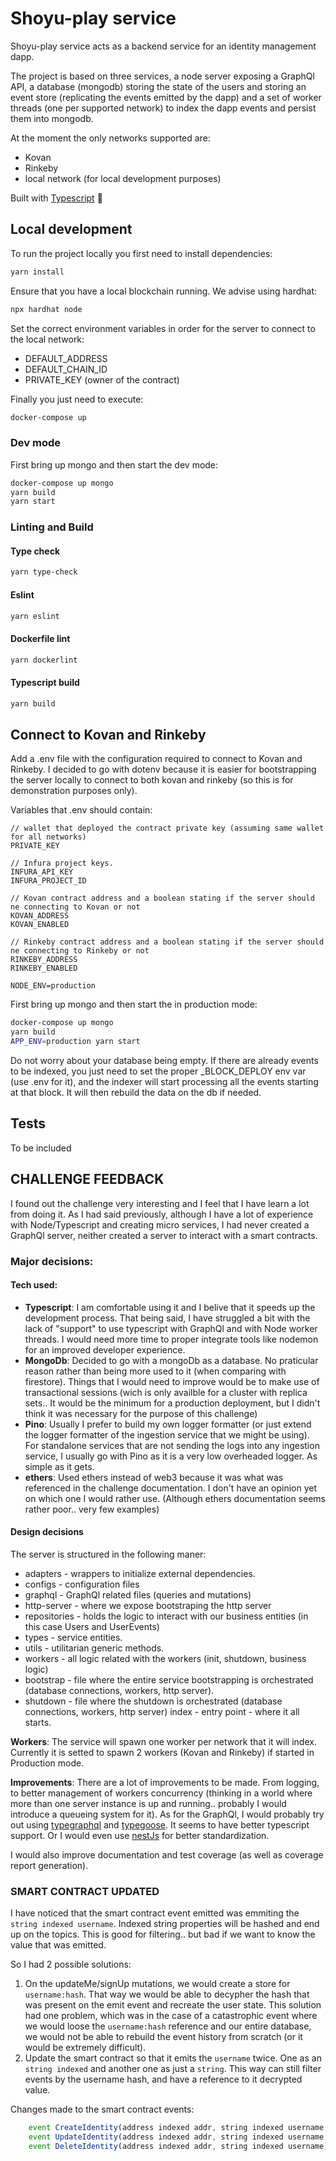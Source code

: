 # Shoyu-play service
Shoyu-play service acts as a backend service for an identity management dapp.

The project is based on three services, a node server exposing a GraphQl  API, a database (mongodb) storing the state of the users and storing an event store (replicating the events emitted by the dapp) and a set of worker threads (one per supported network) to index the dapp events and persist them into mongodb.

At the moment the only networks supported are:
 * Kovan
 * Rinkeby
 * local network (for local development purposes)

Built with [Typescript](https://www.typescriptlang.org/docs/) :blue_heart:

## Local development
To run the project locally you first need to install dependencies:

```bash
yarn install
```

Ensure that you have a local blockchain running. We advise using hardhat:

```bash
npx hardhat node
```

Set the correct environment variables in order for the server to connect to the local network:
* DEFAULT_ADDRESS
* DEFAULT_CHAIN_ID
* PRIVATE_KEY (owner of the contract)

Finally you just need to execute:

```bash
docker-compose up
```

### Dev mode

First bring up mongo and then start the dev mode:

```bash
docker-compose up mongo
yarn build
yarn start
```

### Linting and Build

#### Type check
```bash
yarn type-check
```
#### Eslint
```bash
yarn eslint
```
#### Dockerfile lint
```bash
yarn dockerlint
```

#### Typescript build
```bash
yarn build
```

## Connect to Kovan and Rinkeby
Add a .env file with the configuration required to connect to Kovan and Rinkeby. I decided to go with dotenv because it is easier for bootstrapping the server locally to connect to both kovan and rinkeby (so this is for demonstration purposes only).

Variables that .env should contain:
```
// wallet that deployed the contract private key (assuming same wallet for all networks)
PRIVATE_KEY

// Infura project keys.
INFURA_API_KEY
INFURA_PROJECT_ID

// Kovan contract address and a boolean stating if the server should ne connecting to Kovan or not
KOVAN_ADDRESS
KOVAN_ENABLED

// Rinkeby contract address and a boolean stating if the server should ne connecting to Rinkeby or not
RINKEBY_ADDRESS
RINKEBY_ENABLED

NODE_ENV=production
```

First bring up mongo and then start the in production mode:

```bash
docker-compose up mongo
yarn build
APP_ENV=production yarn start
```

Do not worry about your database being empty. If there are already events to be indexed, you just need to set the proper <NETWORK>_BLOCK_DEPLOY env var (use .env for it), and the indexer will start processing all the events starting at that block. It will then rebuild the data on the db if needed.

## Tests
To be included

## CHALLENGE FEEDBACK
I found out the challenge very interesting and I feel that I have learn a lot from doing it. As I had said previously, although I have a lot of experience with Node/Typescript and creating micro services, I had never created a GraphQl server, neither created a server to interact with a smart contracts.

### Major decisions:
#### Tech used:
* **Typescript**: I am comfortable using it and I belive that it speeds up the development process. That being said, I have struggled a bit with the lack of "support" to use typescript with GraphQl and with Node worker threads. I would need more time to proper integrate tools like nodemon for an improved developer experience.
* **MongoDb**: Decided to go with a mongoDb as a database. No praticular reason rather than being more used to it (when comparing with firestore). Things that I would need to improve would be to make use of transactional sessions (wich is only availble for a cluster with replica sets.. It would be the minimum for a production deployment, but I didn't think it was necessary for the purpose of this challenge)
* **Pino**: Usually I prefer to build my own logger formatter (or just extend the logger formatter of the ingestion service that we might be using). For standalone services that are not sending the logs into any ingestion service, I usually go with Pino as it is a very low overheaded logger. As simple as it gets.
* **ethers**: Used ethers instead of web3 because it was what was referenced in the challenge documentation. I don't have an opinion yet on which one I would rather use. (Although ethers documentation seems rather poor.. very few examples)

#### Design decisions
The server is structured in the following maner:
* adapters - wrappers to initialize external dependencies.
* configs - configuration files
* graphql - GraphQl related files (queries and mutations)
* http-server - where we expose bootstraping the http server
* repositories - holds the logic to interact with our business entities (in this case Users and UserEvents)
* types - service entities.
* utils - utilitarian generic methods.
* workers - all logic related with the workers (init, shutdown, business logic)
* bootstrap - file where the entire service bootstrapping is orchestrated (database connections, workers, http server).
* shutdown - file where the shutdown is orchestrated (database connections, workers, http server)
index - entry point - where it all starts.

**Workers**:
The service will spawn one worker per network that it will index. Currently it is setted to spawn 2 workers (Kovan and Rinkeby) if started in Production mode.

**Improvements**:
There are a lot of improvements to be made. From logging, to better management of workers concurrency (thinking in a world where more than one server instance is up and running.. probably I would introduce a queueing system for it).
As for the GraphQl, I would probably try out using [typegraphql](https://typegraphql.com/) and [typegoose](https://typegoose.github.io/typegoose/). It seems to have better typescript support. Or I would even use [nestJs](https://nestjs.com/) for better standardization.

I would also improve documentation and test coverage (as well as coverage report generation).

### SMART CONTRACT UPDATED

I have noticed that the smart contract event emitted was emmiting the `string indexed username`.
Indexed string properties will be hashed and end up on the topics. This is good for filtering.. but bad if we want to know the value that was emitted.

So I had 2 possible solutions:
1. On the updateMe/signUp mutations, we would create a store for `username:hash`. That way we would be able to decypher the hash that was present on the emit event and recreate the user state. This solution had one problem, which was in the case of a catastrophic event where we would loose the `username:hash` reference and our entire database, we would not be able to rebuild the event history from scratch (or it would be extremely difficult).
2. Update the smart contract so that it emits the `username` twice. One as an `string indexed` and another one as just a `string`. This way can still filter events by the username hash, and have a reference to it decrypted value.

Changes made to the smart contract events:
```js
    event CreateIdentity(address indexed addr, string indexed username, string dataUserName, string name, string twitter);
    event UpdateIdentity(address indexed addr, string indexed username, string dataUserName, string name, string twitter);
    event DeleteIdentity(address indexed addr, string indexed username);
```
